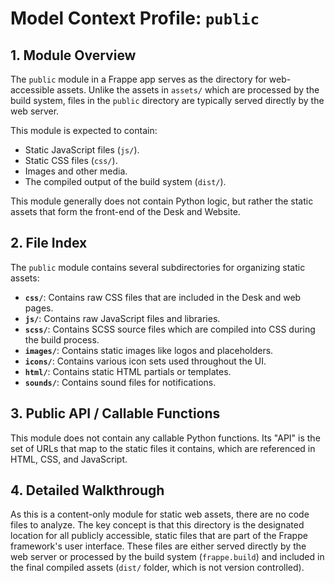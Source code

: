 # Model Context Profile: `public`

## 1. Module Overview

The `public` module in a Frappe app serves as the directory for web-accessible assets. Unlike the assets in `assets/` which are processed by the build system, files in the `public` directory are typically served directly by the web server.

This module is expected to contain:
-   Static JavaScript files (`js/`).
-   Static CSS files (`css/`).
-   Images and other media.
-   The compiled output of the build system (`dist/`).

This module generally does not contain Python logic, but rather the static assets that form the front-end of the Desk and Website.

## 2. File Index

The `public` module contains several subdirectories for organizing static assets:

-   **`css/`**: Contains raw CSS files that are included in the Desk and web pages.
-   **`js/`**: Contains raw JavaScript files and libraries.
-   **`scss/`**: Contains SCSS source files which are compiled into CSS during the build process.
-   **`images/`**: Contains static images like logos and placeholders.
-   **`icons/`**: Contains various icon sets used throughout the UI.
-   **`html/`**: Contains static HTML partials or templates.
-   **`sounds/`**: Contains sound files for notifications.

## 3. Public API / Callable Functions

This module does not contain any callable Python functions. Its "API" is the set of URLs that map to the static files it contains, which are referenced in HTML, CSS, and JavaScript.

## 4. Detailed Walkthrough

As this is a content-only module for static web assets, there are no code files to analyze. The key concept is that this directory is the designated location for all publicly accessible, static files that are part of the Frappe framework's user interface. These files are either served directly by the web server or processed by the build system (`frappe.build`) and included in the final compiled assets (`dist/` folder, which is not version controlled).